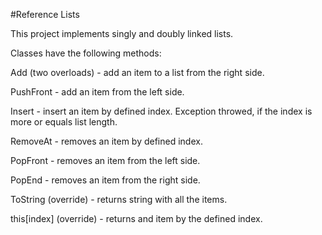 #Reference Lists

This project implements singly and doubly linked lists.

Classes have the following methods:

Add (two overloads) - add an item to a list from the right side.

PushFront - add an item from the left side.

Insert - insert an item by defined index. Exception throwed, if the index is more or equals list length.

RemoveAt - removes an item by defined index.

PopFront - removes an item from the left side.

PopEnd - removes an item from the right side.

ToString (override) - returns string with all the items.

this[index] (override) - returns and item by the defined index.
